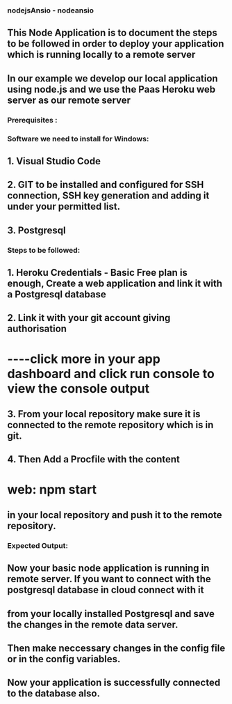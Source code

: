 ### nodejsAnsio   - nodeansio 
##  This Node Application is to document the steps to be followed in order to deploy your application which is running locally to a remote server
##  In our example we develop our local application using node.js and we use the Paas Heroku web server as our remote server
###  Prerequisites :

###  Software we need to install for Windows:
##     1. Visual Studio Code
##     2. GIT to be installed and configured for SSH connection, SSH key generation and adding it under your permitted list.
##     3. Postgresql


###   Steps to be followed:
##     1. Heroku Credentials - Basic Free plan is enough, Create a web application and link it with a Postgresql database 
##     2. Link it with your git account giving authorisation 
#           ----click more in your app dashboard and click run console to view the console output
##     3. From your local repository make sure it is connected to the remote repository which is in git.
##     4. Then Add a Procfile with the content 
#                web: npm start
##        in your local repository and push it to the remote repository.

### Expected Output:
## Now your basic node application is running in remote server. If you want to connect with the postgresql database in cloud connect with it 
## from your locally installed Postgresql and save the changes in the remote data server.
## Then make neccessary changes in the config file or in the config variables.
## Now your application is successfully connected to the database also.
